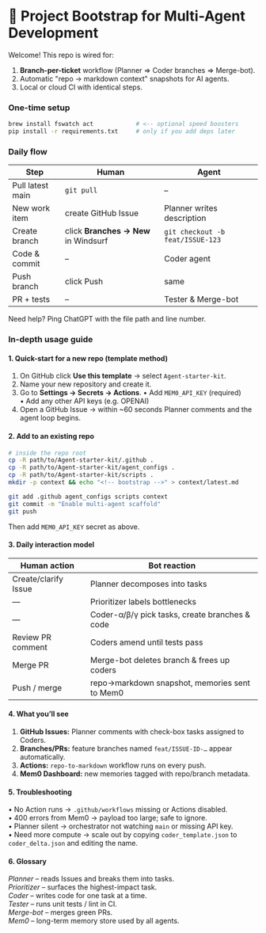 # 🚀 Project Bootstrap for Multi-Agent Development

Welcome!  This repo is wired for:
1. **Branch-per-ticket** workflow (Planner ⇒ Coder branches ⇒ Merge-bot).
2. Automatic "repo → markdown context" snapshots for AI agents.
3. Local or cloud CI with identical steps.

### One-time setup
```bash
brew install fswatch act            # <-- optional speed boosters
pip install -r requirements.txt     # only if you add deps later
```

### Daily flow

| Step             | Human                                | Agent                            |
| ---------------- | ------------------------------------ | -------------------------------- |
| Pull latest main | `git pull`                           | –                                |
| New work item    | create GitHub Issue                  | Planner writes description       |
| Create branch    | click **Branches → New** in Windsurf | `git checkout -b feat/ISSUE-123` |
| Code & commit    | –                                    | Coder agent                      |
| Push branch      | click Push                           | same                             |
| PR + tests       | –                                    | Tester & Merge-bot               |

Need help?  Ping ChatGPT with the file path and line number.

### In-depth usage guide

#### 1. Quick-start for a **new** repo (template method)
1. On GitHub click **Use this template** → select `Agent-starter-kit`.
2. Name your new repository and create it.
3. Go to **Settings → Secrets → Actions**.
   • Add `MEM0_API_KEY` (required)  
   • Add any other API keys (e.g. OPENAI)
4. Open a GitHub Issue → within ~60 seconds Planner comments and the agent loop begins.

#### 2. Add to an **existing** repo
```bash
# inside the repo root
cp -R path/to/Agent-starter-kit/.github .
cp -R path/to/Agent-starter-kit/agent_configs .
cp -R path/to/Agent-starter-kit/scripts .
mkdir -p context && echo "<!-- bootstrap -->" > context/latest.md

git add .github agent_configs scripts context
git commit -m "Enable multi-agent scaffold"
git push
```
Then add `MEM0_API_KEY` secret as above.

#### 3. Daily interaction model
| Human action            | Bot reaction                                      |
| ----------------------- | -------------------------------------------------- |
| Create/clarify Issue    | Planner decomposes into tasks                      |
| —                       | Prioritizer labels bottlenecks                     |
| —                       | Coder-α/β/γ pick tasks, create branches & code     |
| Review PR comment       | Coders amend until tests pass                      |
| Merge PR                | Merge-bot deletes branch & frees up coders         |
| Push / merge            | repo→markdown snapshot, memories sent to Mem0      |

#### 4. What you’ll see
1. **GitHub Issues:** Planner comments with check-box tasks assigned to Coders.  
2. **Branches/PRs:** feature branches named `feat/ISSUE-ID-…` appear automatically.  
3. **Actions:** `repo-to-markdown` workflow runs on every push.  
4. **Mem0 Dashboard:** new memories tagged with repo/branch metadata.

#### 5. Troubleshooting
• No Action runs → `.github/workflows` missing or Actions disabled.  
• 400 errors from Mem0 → payload too large; safe to ignore.  
• Planner silent → orchestrator not watching `main` or missing API key.  
• Need more compute → scale out by copying `coder_template.json` to `coder_delta.json` and editing the name.

#### 6. Glossary
*Planner* – reads Issues and breaks them into tasks.  
*Prioritizer* – surfaces the highest-impact task.  
*Coder* – writes code for one task at a time.  
*Tester* – runs unit tests / lint in CI.  
*Merge-bot* – merges green PRs.  
*Mem0* – long-term memory store used by all agents.
